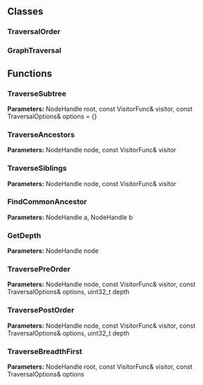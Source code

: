 
## Classes

### TraversalOrder



### GraphTraversal




## Functions

### TraverseSubtree



**Parameters:** NodeHandle root, const VisitorFunc& visitor, 
                               const TraversalOptions& options = {}

### TraverseAncestors



**Parameters:** NodeHandle node, const VisitorFunc& visitor

### TraverseSiblings



**Parameters:** NodeHandle node, const VisitorFunc& visitor

### FindCommonAncestor



**Parameters:** NodeHandle a, NodeHandle b

### GetDepth



**Parameters:** NodeHandle node

### TraversePreOrder



**Parameters:** NodeHandle node, const VisitorFunc& visitor, 
                                const TraversalOptions& options, uint32_t depth

### TraversePostOrder



**Parameters:** NodeHandle node, const VisitorFunc& visitor,
                                 const TraversalOptions& options, uint32_t depth

### TraverseBreadthFirst



**Parameters:** NodeHandle root, const VisitorFunc& visitor,
                                    const TraversalOptions& options
